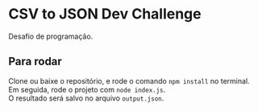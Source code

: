 # CSV to JSON Dev Challenge

Desafio de programação.

## Para rodar

Clone ou baixe o repositório, e rode o comando ```npm install``` no terminal.  
Em seguida, rode o projeto com ```node index.js```.  
O resultado será salvo no arquivo ```output.json```.
